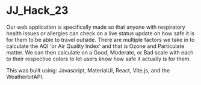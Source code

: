 # JJ_Hack_23

Our web application is specifically made so that anyone with respiratory health issues or allergies can check on a live status update on how safe it is for them to be able to travel outside. There are multiple factors we take in to calculate the AQI 'or Air Quality Index' and that is Ozone and Particulate matter. We can then calculate on a Good, Moderate, or Bad scale with each to their respective colors to let users know how safe it actually is for them.

This was built using: Javascript, MaterialUI, React, Vite.js, and the WeatherbitAPI.

